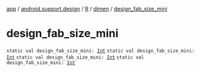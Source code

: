 [app](../../../index.md) / [android.support.design](../../index.md) / [R](../index.md) / [dimen](index.md) / [design_fab_size_mini](.)

# design_fab_size_mini

`static val design_fab_size_mini: `[`Int`](https://kotlinlang.org/api/latest/jvm/stdlib/kotlin/-int/index.html)
`static val design_fab_size_mini: `[`Int`](https://kotlinlang.org/api/latest/jvm/stdlib/kotlin/-int/index.html)
`static val design_fab_size_mini: `[`Int`](https://kotlinlang.org/api/latest/jvm/stdlib/kotlin/-int/index.html)
`static val design_fab_size_mini: `[`Int`](https://kotlinlang.org/api/latest/jvm/stdlib/kotlin/-int/index.html)